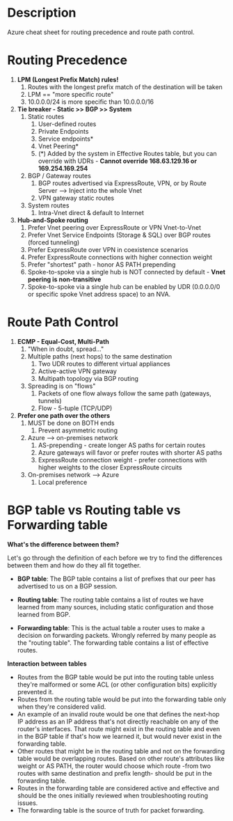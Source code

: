 # Description

Azure cheat sheet for routing precedence and route path control.

# Routing Precedence

1.  **LPM (Longest Prefix Match) rules\!**
    1.  Routes with the longest prefix match of the destination will be taken
    2.  LPM == "more specific route"
    3.  10.0.0.0/24 is more specific than 10.0.0.0/16
2.  **Tie breaker - Static \>\> BGP \>\> System**
    1.  Static routes
        1.  User-defined routes
        2.  Private Endpoints
        3.  Service endpoints\*
        4.  Vnet Peering\*
        5.  (\*) Added by the system in Effective Routes table, but you can override with UDRs - **Cannot override 168.63.129.16 or 169.254.169.254**
    2.  BGP / Gateway routes
        1.  BGP routes advertised via ExpressRoute, VPN, or by Route Server --\> Inject into the whole Vnet
        2.  VPN gateway static routes
    3.  System routes
        1.  Intra-Vnet direct & default to Internet
3.  **Hub-and-Spoke routing**
    1.  Prefer Vnet peering over ExpressRoute or VPN Vnet-to-Vnet
    2.  Prefer Vnet Service Endpoints (Storage & SQL) over BGP routes (forced tunneling)
    3.  Prefer ExpressRoute over VPN in coexistence scenarios
    4.  Prefer ExpressRoute connections with higher connection weight
    5.  Prefer "shortest" path - honor AS PATH prepending
    6.  Spoke-to-spoke via a single hub is NOT connected by default - **Vnet peering is non-transitive**
    7.  Spoke-to-spoke via a single hub can be enabled by UDR (0.0.0.0/0 or specific spoke Vnet address space) to an NVA.

# Route Path Control

1.  **ECMP - Equal-Cost, Multi-Path**
    1.  "When in doubt, spread..."
    2.  Multiple paths (next hops) to the same destination
        1.  Two UDR routes to different virtual appliances
        2.  Active-active VPN gateway
        3.  Multipath topology via BGP routing
    3.  Spreading is on "flows"
        1.  Packets of one flow always follow the same path (gateways, tunnels)
        2.  Flow - 5-tuple (TCP/UDP)
2.  **Prefer one path over the others**
    1.  MUST be done on BOTH ends
        1.  Prevent asymmetric routing
    2.  Azure --\> on-premises network
        1.  AS-prepending - create longer AS paths for certain routes
        2.  Azure gateways will favor or prefer routes with shorter AS paths
        3.  ExpressRoute connection weight - prefer connections with higher weights to the closer ExpressRoute circuits
    3.  On-premises network --\> Azure
        1.  Local preference

# BGP table vs Routing table vs Forwarding table

**What's the difference between them?**

Let's go through the definition of each before we try to find the differences between them and how do they all fit together.

- **BGP table**: The BGP table contains a list of prefixes that our peer has advertised to us on a BGP session.

- **Routing table**: The routing table contains a list of routes we have learned from many sources, including static configuration and those learned from BGP.

- **Forwarding table**: This is the actual table a router uses to make a decision on forwarding packets. Wrongly referred by many people as the "routing table". The forwarding table contains a list of effective routes.

**Interaction between tables**


  - Routes from the BGP table would be put into the routing table unless they're malformed or some ACL (or other configuration bits) explicitly prevented it.
  - Routes from the routing table would be put into the forwarding table only when they're considered valid.
  - An example of an invalid route would be one that defines the next-hop IP address as an IP address that's not directly reachable on any of the router's interfaces. That route might exist in the routing table and even in the BGP table if that's how we learned it, but would never exist in the forwarding table.
  - Other routes that might be in the routing table and not on the forwarding table would be overlapping routes. Based on other route's attributes like weight or AS PATH, the router would choose which route -from two routes with same destination and prefix length- should be put in the forwarding table.
  - Routes in the forwarding table are considered active and effective and should be the ones initially reviewed when troubleshooting routing issues.
  - The forwarding table is the source of truth for packet forwarding.

